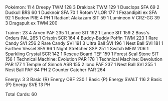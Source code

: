 Pokémon: 11
4 Dreepy TWM 128
3 Drakloak TWM 129
1 Dusclops SFA 69
2 Duskull BRS 60
1 Dusknoir SFA 70
1 Rotom V LOR 177
1 Fezandipiti ex SFA 92
1 Budew PRE 4 PH
1 Radiant Alakazam SIT 59
1 Lumineon V CRZ-GG 39
3 Dragapult ex TWM 200

Trainer: 23
4 Arven PAF 235
1 Lance SIT 192
1 Lance SIT 159
2 Boss's Orders PAL 265
1 Crispin SCR 164
4 Buddy-Buddy Poffin TWM 223
1 Rare Candy SVI 256
2 Rare Candy SVI 191
3 Ultra Ball SVI 196
1 Nest Ball SVI 181
1 Earthen Vessel SFA 96
1 Night Stretcher SSP 251
1 Switch MEW 206
1 Sparkling Crystal SCR 142
1 Rescue Board TEF 159
1 Forest Seal Stone SIT 156
1 Technical Machine: Evolution PAR 178
1 Technical Machine: Devolution PAR 177
1 Temple of Sinnoh ASR 155
2 Iono PAF 237
1 Nest Ball SVI 255
1 Nest Ball PAF 84 PH
2 Counter Catcher PAR 264

Energy: 3
3 Basic {R} Energy OBF 230
1 Basic {P} Energy SVALT 116
2 Basic {P} Energy SVE 13 PH

Total Cards: 60
